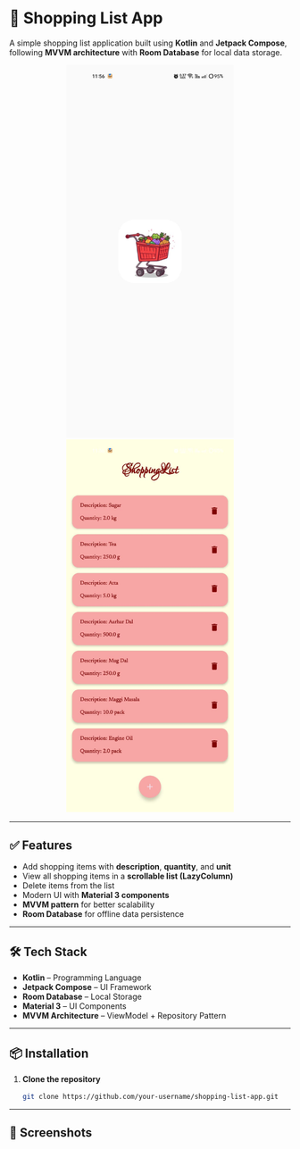 # 🛒 Shopping List App

A simple shopping list application built using **Kotlin** and **Jetpack Compose**, following **MVVM architecture** with **Room Database** for local data storage.

<p align="center">
  <img src="screenshots/AppIcon.jpg" alt="App Screenshot" width="300"/>
  <img src="screenshots/AppOver.jpg" alt="App Screenshot" width="300"/>
</p>

---

## ✅ Features

- Add shopping items with **description**, **quantity**, and **unit**  
- View all shopping items in a **scrollable list (LazyColumn)**  
- Delete items from the list  
- Modern UI with **Material 3 components**  
- **MVVM pattern** for better scalability  
- **Room Database** for offline data persistence  

---

## 🛠 Tech Stack

- **Kotlin** – Programming Language  
- **Jetpack Compose** – UI Framework  
- **Room Database** – Local Storage  
- **Material 3** – UI Components  
- **MVVM Architecture** – ViewModel + Repository Pattern  

---

## 📦 Installation

1. **Clone the repository**  
   ```bash
   git clone https://github.com/your-username/shopping-list-app.git
   
---

## 📸 Screenshots
